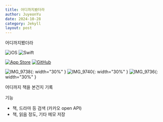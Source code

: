 ```yaml
---
title: 어디까지봤더라
author: JuyeonYu
date: 2024-10-28
category: Jekyll
layout: post
---
```


어디까지봤더라

![iOS](https://img.shields.io/badge/iOS-000000?style=for-the-badge&logo=ios&logoColor=white)
![Swift](https://img.shields.io/badge/swift-F54A2A?style=for-the-badge&logo=swift&logoColor=white)

[![App Store](https://img.shields.io/badge/App_Store-0D96F6?style=for-the-badge&logo=app-store&logoColor=white)](https://apps.apple.com/kr/app/두두/id6449709551)
[![GitHub](https://img.shields.io/badge/github-%23121011.svg?style=for-the-badge&logo=github&logoColor=white)](https://github.com/JuyeonYu/dodo)

![IMG_9738](https://github.com/user-attachments/assets/0c489c05-86c9-4ee5-a1c5-b2429114eb93){: width="30%" }
![IMG_9740](https://github.com/user-attachments/assets/70c9285a-7670-446a-947c-f09ffa745685){: width="30%" }
![IMG_9736](https://github.com/user-attachments/assets/593d4c03-2f31-4b97-b720-6c927c822ddb){: width="30%" }


어디까지 책을 본건지 기록

기능
- 책, 드라마 등 검색 (카카오 open API)
- 책, 읽음 정도, 기타 메모 저장